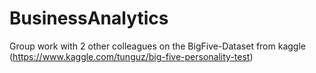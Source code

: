 # BusinessAnalytics

Group work with 2 other colleagues on the BigFive-Dataset from kaggle (https://www.kaggle.com/tunguz/big-five-personality-test) 
